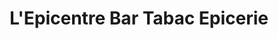 ---
title: "L'Epicentre Bar Tabac Epicerie"
url: /torce/lepicentre-bar-tabac-epicerie/
shop: commodité
---